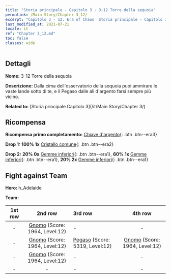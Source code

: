 ```yaml
---
title: "Storia principale - Capitolo 3 - 3-12 Torre della sequoia"
permalink: /Main Story/Chapter 3_12/
excerpt: "Capitolo 3 - 12. Era of Chaos  Storia principale - Capitolo 3_12. 3-12 Torre della sequoia"
last_modified_at: 2021-07-21
locale: it
ref: "Chapter 3_12.md"
toc: false
classes: wide
---
```


## Dettagli

 **Nome:** 3-12 Torre della sequoia

 **Descrizione:** Dalla cima dell'osservatorio della sequoia puoi ammirare le vaste lande sotto di te, e il Pegaso dalle ali d'argento farsi sempre più vicino.

 **Related to:** [Storia principale Capitolo 3](/it/Main Story/Chapter 3/)

## Ricompensa

 **Ricompensa primo completamento:** [Chiave d'argento](/ItemsIT/con_693/){: .btn .btn--era3}

 **Drop 1:** **100% 1x** [Cristallo comune](/ItemsIT/mat_11/){: .btn .btn--era2}

 **Drop 2:** **20% 0x** [Gemme inferiori](/ItemsIT/mat_4/){: .btn .btn--era1}, **60% 1x** [Gemme inferiori](/ItemsIT/mat_4/){: .btn .btn--era1}, **20% 2x** [Gemme inferiori](/ItemsIT/mat_4/){: .btn .btn--era1}


## Fight against Team
 **Hero:** h_Adelaide

 **Team:**


  | 1st row | 2nd row | 3rd row | 4th row |
  |:----:|:----:|:----|:----:|
  | - | [Gnomo](/it/units/Dwarf/) (Score: 1964, Level:12)  | - | - |
  | - | [Gnomo](/it/units/Dwarf/) (Score: 1964, Level:12)  | [Pegaso](/it/units/Pegasus/) (Score: 5319, Level:12)  | [Gnomo](/it/units/Dwarf/) (Score: 1964, Level:12)  |
  | - | [Gnomo](/it/units/Dwarf/) (Score: 1964, Level:12)  | - | - |
  | - | - | - | - |


